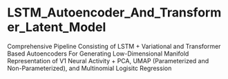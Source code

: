 # LSTM_Autoencoder_And_Transformer_Latent_Model
Comprehensive Pipeline Consisting of LSTM + Variational and Transformer Based Autoencoders For Generating Low-Dimensional Manifold Representation of V1 Neural Activity + PCA, UMAP (Parameterized and Non-Parameterized), and Multinomial Logisitc Regression
